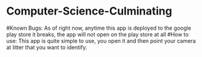 # Computer-Science-Culminating
#Known Bugs: 
As of right now, anytime this app is deployed to the google play store it breaks, the app will not open on the play store at all
#How to use: 
This app is quite simple to use, you open it and then point your camera at litter that you want to identify. 
